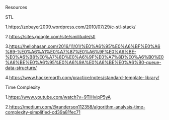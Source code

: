 Resources

STL

1.https://zobayer2009.wordpress.com/2010/07/29/c-stl-stack/

2.https://sites.google.com/site/smilitude/stl

3.https://hellohasan.com/2016/11/01/%E0%A6%95%E0%A6%BF%E0%A6%89-%E0%A6%A1%E0%A7%87%E0%A6%9F%E0%A6%BE-%E0%A6%B8%E0%A7%8D%E0%A6%9F%E0%A7%8D%E0%A6%B0%E0%A6%BE%E0%A6%95%E0%A6%9A%E0%A6%BE%E0%A6%B0-queue-data-structure/

4.https://www.hackerearth.com/practice/notes/standard-template-library/

Time Complexity

1.https://www.youtube.com/watch?v=9TlHvipP5yA

2.https://medium.com/@randerson112358/algorithm-analysis-time-complexity-simplified-cd39a81fec71

